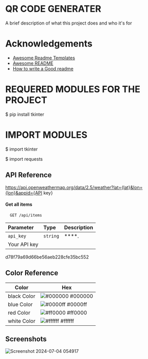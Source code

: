 
# QR CODE GENERATER

A brief description of what this project does and who it's for


# Acknowledgements

 - [Awesome Readme Templates](https://awesomeopensource.com/project/elangosundar/awesome-README-templates)
 - [Awesome README](https://github.com/matiassingers/awesome-readme)
 - [How to write a Good readme](https://bulldogjob.com/news/449-how-to-write-a-good-readme-for-your-github-project)

# REQUERED  MODULES FOR THE PROJECT 
$ pip install tkinter

# IMPORT MODULES 
$ import tkinter

$ import requests

## API Reference

https://api.openweathermap.org/data/2.5/weather?lat={lat}&lon={lon}&appid={API key}

#### Get all items

```http
  GET /api/items
```

| Parameter | Type     | Description                |
| :-------- | :------- | :------------------------- |
| `api_key` | `string` | ****. 
Your API key |
d78f79a69d66be56aeb228cfe35bc552
## Color Reference


| Color             | Hex                                                                |
| ----------------- | ------------------------------------------------------------------ |
| black  Color | ![#000000](https://via.placeholder.com/10/0a192f?text=+) #000000 |
| blue Color | ![#0000ff](https://via.placeholder.com/10/f8f8f8?text=+) #0000ff |
|red  Color | ![#ff0000](https://via.placeholder.com/10/00b48a?text=+) #ff0000 |
| white Color | ![#ffffff](https://via.placeholder.com/10/00b48a?text=+) #ffffff |


## Screenshots
![Screenshot 2024-07-04 054917](https://github.com/VishalRock04/weather/assets/133562727/935e4e2d-dc9b-4bb4-ac1e-4b31dd304ba8)

